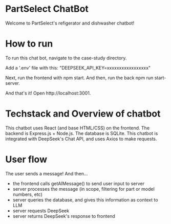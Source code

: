 # PartSelect ChatBot

Welcome to PartSelect's refigerator and dishwasher chatbot!

# How to run

To run this chat bot, navigate to the case-study directory.

Add a '.env' file with this:
"DEEPSEEK_API_KEY=xxxxxxxxxxxxxxxxx"

Next, run the frontend with npm start.
And then, run the back npm run start-server.

And that's it! Open http://localhost:3001.

# Techstack and Overview of chatbot
This chatbot uses React (and base HTML/CSS) on the frontend.  The backend is Express.js + Node.js. The database is SQLite.  This chatbot is integrated with DeepSeek's Chat API, and uses Axios to make requests.

# User flow
The user sends a message! And then...
 - the frontend calls getAIMessage() to send user input to server
 - server processes the message (in scope, filtering for part or model numbers, etc)
 - server queries the database, and gives this information as context to LLM
 - server requests DeepSeek
 - server returns DeepSeek's response to frontend